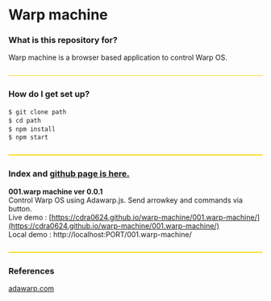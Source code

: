 # Warp machine #

### What is this repository for? 
Warp machine is a browser based application to control Warp OS.

![yellowLine](docs/assets/images/yellowLine.png)

### How do I get set up? ###

```sh
$ git clone path
$ cd path
$ npm install
$ npm start
```

![yellowLine](docs/assets/images/yellowLine.png)
### Index and [github page is here.](https://cdra0624.github.io/warp-machine/)  

**001.warp machine ver 0.0.1**  
Control Warp OS using Adawarp.js. Send arrowkey and commands via button.  
Live demo : [https://cdra0624.github.io/warp-machine/001.warp-machine/](https://cdra0624.github.io/warp-machine/001.warp-machine/)  
Local demo : http://localhost:PORT/001.warp-machine/

![yellowLine](docs/assets/images/yellowLine.png)

### References ###
[adawarp.com](http://adawarp.com/)  

